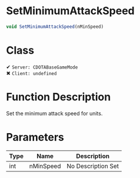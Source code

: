 # SetMinimumAttackSpeed
```js	
void SetMinimumAttackSpeed(nMinSpeed)
```
# Class
✔ `Server: CDOTABaseGameMode`  
✖ `Client: undefined`  

# Function Description
Set the minimum attack speed for units.
# Parameters
Type|Name|Description
--|--|--
int|nMinSpeed|No Description Set
